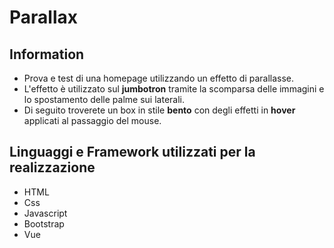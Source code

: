 # Parallax

## Information

- Prova e test di una homepage utilizzando un effetto di parallasse.
- L'effetto è utilizzato sul **jumbotron** tramite la scomparsa delle immagini e lo spostamento delle palme sui laterali.
- Di seguito troverete un box in stile **bento** con degli effetti in **hover** applicati al passaggio del mouse.

## Linguaggi e Framework utilizzati per la realizzazione

- HTML
- Css
- Javascript
- Bootstrap
- Vue
